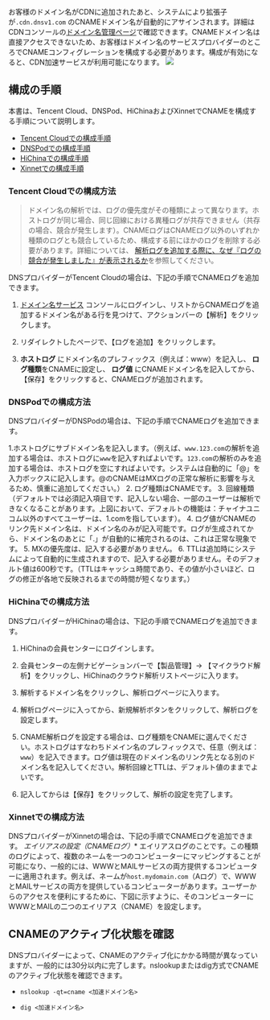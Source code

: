 お客様のドメイン名がCDNに追加されたあと、システムにより拡張子が`.cdn.dnsv1.com` のCNAMEドメイン名が自動的にアサインされます。詳細はCDNコンソールの[ドメイン名管理ページ](https://console.cloud.tencent.com/cdn/access)で確認できます。CNAMEドメイン名は直接アクセスできないため、お客様はドメイン名のサービスプロバイダーのところでCNAMEコンフィグレーションを構成する必要があります。構成が有効になると、CDN加速サービスが利用可能になります。
![](https://main.qcloudimg.com/raw/073b948565743f7947aae8503eef995d.png)

## 構成の手順
本書は、Tencent Cloud、DNSPod、HiChinaおよびXinnetでCNAMEを構成する手順について説明します。
- [Tencent Cloudでの構成手順](#m1)
- [DNSPodでの構成手順](#m2)
- [HiChinaでの構成手順](#m3)
- [Xinnetでの構成手順](#m4)

<span ID ="m1"></span>
### Tencent Cloudでの構成方法
>ドメイン名の解析では、ログの優先度がその種類によって異なります。ホストログが同じ場合、同じ回線における異種ログが共存できません（共存の場合、競合が発生します）。CNAMEログはCNAMEログ以外のいずれか種類のログとも競合しているため、構成する前にほかのログを削除する必要があります。詳細については、 [解析ログを追加する際に、なぜ『ログの競合が発生しました』が表示されるか](https://intl.cloud.tencent.com/document/product/302/3468#.E4.B8.BA.E4.BB.80.E4.B9.88.E6.B7.BB.E5.8A.A0.E8.A7.A3.E6.9E.90.E8.AE.B0.E5.BD.95.E7.9A.84.E6.97.B6.E5.80.99.E6.8F.90.E7.A4.BA-.26quot.3B.E8.AE.B0.E5.BD.95.E6.9C.89.E5.86.B2.E7.AA.81.26quot.3B-.EF.BC.9F)を参照してください。

DNSプロバイダーがTencent Cloudの場合は、下記の手順でCNAMEログを追加できます。
1.  [ドメイン名サービス](https://console.cloud.tencent.com/domain) コンソールにログインし、リストからCNAMEログを追加するドメイン名がある行を見つけて、アクションバーの【解析】をクリックします。

2. リダイレクトしたページで、【ログを追加】をクリックします。

3.  **ホストログ** にドメイン名のプレフィックス（例えば：www）を記入し、 **ログ種類**をCNAMEに設定し、 **ログ値** にCNAMEドメイン名を記入してから、【保存】をクリックすると、CNAMEログが追加されます。


<span ID ="m2"></span>
### DNSPodでの構成方法
DNSプロバイダーがDNSPodの場合は、下記の手順でCNAMEログを追加できます。

1.ホストログにサブドメイン名を記入します。（例えば、`www.123.com`の解析を追加する場合は、ホストログに`www`を記入すればよいです。`123.com`の解析のみを追加する場合は、ホストログを空にすればよいです。システムは自動的に「@」を入力ボックスに記入します。@のCNAMEはMXログの正常な解析に影響を与えるため、慎重に追加してください。）
2. ログ種類はCNAMEです。
3. 回線種類（デフォルトでは必須記入項目です、記入しない場合、一部のユーザーは解析できなくなることがあります。上図において、デフォルトの機能は：チャイナユニコム以外のすべてユーザーは、1.comを指しています）。
4. ログ値がCNAMEのリンク先ドメイン名は、ドメイン名のみが記入可能です。ログが生成されてから、ドメイン名のあとに「.」が自動的に補完されるのは、これは正常な現象です。
5. MXの優先度は、記入する必要がありません。
6. TTLは追加時にシステムによって自動的に生成されますので、記入する必要がありません。そのデフォルト値は600秒です。（TTLはキャッシュ時間であり、その値が小さいほど、ログの修正が各地で反映されるまでの時間が短くなります。）



<span ID ="m3"></span>
### HiChinaでの構成方法
DNSプロバイダーがHiChinaの場合は、下記の手順でCNAMEログを追加できます。
1. HiChinaの会員センターにログインします。
2. 会員センターの左側ナビゲーションバーで【製品管理】-> 【マイクラウド解析】をクリックし、HiChinaのクラウド解析リストページに入ります。
3. 解析するドメイン名をクリックし、解析ログページに入ります。
4. 解析ログページに入ってから、新規解析ボタンをクリックして、解析ログを設定します。

5. CNAME解析ログを設定する場合は、ログ種類をCNAMEに選んでください。ホストログはすなわちドメイン名のプレフィックスで、任意（例えば：`www`）を記入できます。ログ値は現在のドメイン名のリンク先となる別のドメイン名を記入してください。解析回線とTTLは、デフォルト値のままでよいです。

6. 記入してからは【保存】をクリックして、解析の設定を完了します。

<span ID ="m4"></span>
### Xinnetでの構成方法
DNSプロバイダーがXinnetの場合は、下記の手順でCNAMEログを追加できます。
*エイリアスの設定（CNAMEログ）**
エイリアスログのことです。この種類のログによって、複数のネームを一つのコンピューターにマッピングすることが可能になり、一般的には、WWWとMAILサービスの両方提供するコンピューターに適用されます。例えば、ネームが`host.mydomain.com`（Aログ）で、WWWとMAILサービスの両方を提供しているコンピューターがあります。ユーザーからのアクセスを便利にするために、下図に示すように、そのコンピューターにWWWとMAILの二つのエイリアス（CNAME）を設定します。

## CNAMEのアクティブ化状態を確認
DNSプロバイダーによって、CNAMEのアクティブ化にかかる時間が異なっていますが、一般的には30分以内に完了します。nslookupまたはdig方式でCNAMEのアクティブ化状態を確認できます。
- `nslookup -qt=cname <加速ドメイン名>`

- `dig <加速ドメイン名>`


